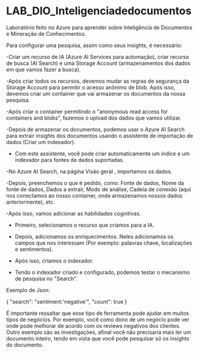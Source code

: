 # LAB_DIO_Inteligenciadedocumentos
Laboratório feito no Azure para aprender sobre Inteligência de Documentos e Mineração de Conhecimentos.

Para configurar uma pesquisa, assim como seus insights, é necessário:

-Criar um recurso de IA (Azure AI Services para automação), criar recurso de busca (AI Search) e uma Storage Account (armazenamentos dos dados em que vamos fazer a busca).

-Após criar todos os recursos, devemos mudar as regras de segurança da Storage Account para permitir o acesso anônimo de blob. Após isso, devemos criar um container que vai armazenar os documentos da nossa pesquisa.

-Após criar o container permitindo  o "anonymous read access for containers and blobs", fazemos o upload dos dados que vamos utilizar.

-Depois de armazenar os documentos, podemos usar o Azure AI Search para extrair insights dos documentos usando o assistente de importação de dados (Criar um indexador).

- Com este assistente, você pode criar automaticamente um índice e um indexador para fontes de dados suportadas.

-No Azure AI Search, na página Visão geral , importamos os dados.

-Depois, preenchemos o que é pedido, como: Fonte de dados, Nome da fonte de dados, Dados a extrair, Modo de análise, Cadeia de conexão (aqui nos conectamos ao nosso container, onde armazenamos nossos dados anteriormente), etc.

-Após isso, vamos adicionar as habilidades cognitivas.

- Primeiro, selecionamos o recurso que criamos para a IA.

- Depois, adicionamos os enriquecimentos. Neles adicionamos os campos que nos interessam (Por exemplo: palavras chave, localizações e sentimentos).

- Após isso, criamos o indexador.

- Tendo o indexador criado e configurado, podemos testar o mecanismo de pesquisa no "Search".

Exemplo de Json:

{
 "search": "sentiment:'negative'",
 "count": true
}

É importante ressaltar que esse tipo de ferramenta pode ajudar em muitos tipos de negócios. Por exemplo, você como dono de um negócio pode ver onde pode melhorar de acordo com os reviews negativos dos clientes. Outro exemplo são as investigações, afinal você não precisaria mais ler um documento inteiro, tendo em vista que você pode pesquisar só os insights do documento.










  

  

  
